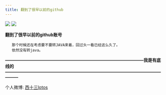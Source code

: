 ```yaml
---
title: 翻到了很早以前的github
---
```

![](http://oion935wi.bkt.clouddn.com/LR897ET8EQMGWID3Z4H666M.png)
![](http://oion935wi.bkt.clouddn.com/%25XRZTENOXTLMM%7BR%5D8G_%60%60FH.png)

**翻到了很早以前的github账号**

```
   那个时候还在考虑要不要转JAVA来着，回过头一看已经这么久了。
   依然没有转java。
```
**————————————————————————————————我是有底线的———————————————————————————————————————**

个人微博: [西十三lotos](http://weibo.com/u/6076206582?is_hot=1)
